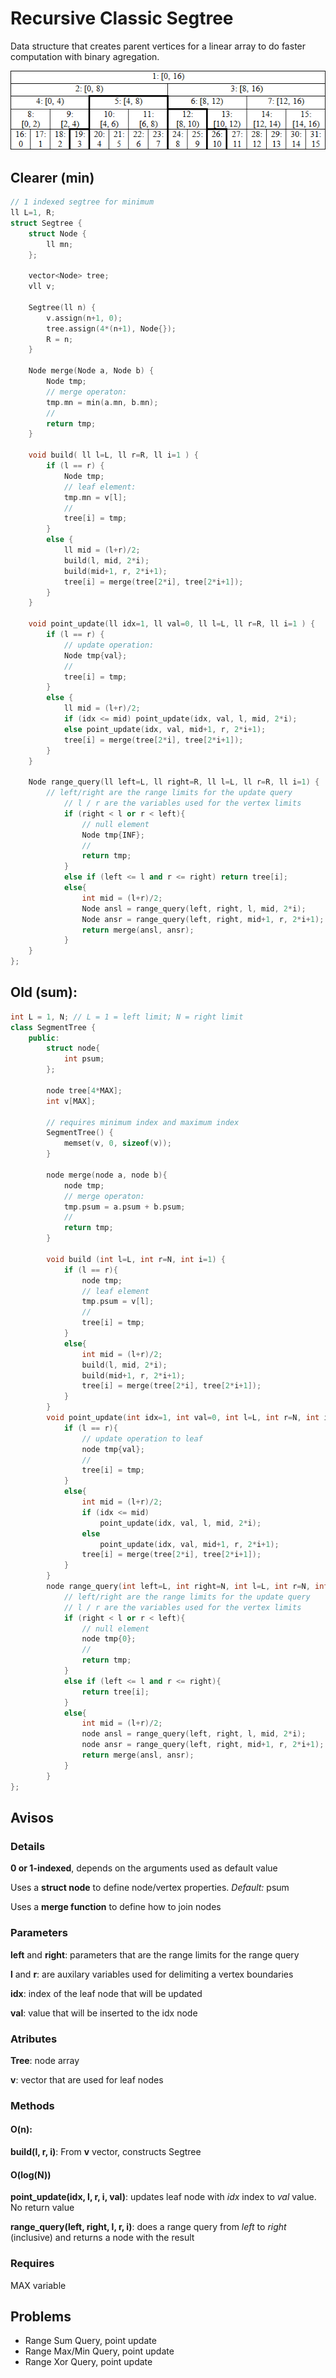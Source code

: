 # Recursive Classic Segtree

Data structure that creates parent vertices for a linear array to do faster computation with binary agregation. 

![Diagrama](../Aux-Images/segtree_diagram.png)

## Clearer (min)

```cpp
// 1 indexed segtree for minimum
ll L=1, R;
struct Segtree {
    struct Node {
        ll mn;
    };
 
    vector<Node> tree;
    vll v;
    
    Segtree(ll n) {
        v.assign(n+1, 0);
        tree.assign(4*(n+1), Node{});
        R = n;
    }
 
    Node merge(Node a, Node b) {
        Node tmp;
        // merge operaton:
        tmp.mn = min(a.mn, b.mn);
        //
        return tmp;
    }
 
    void build( ll l=L, ll r=R, ll i=1 ) {
        if (l == r) {
            Node tmp;
            // leaf element:
            tmp.mn = v[l];
            //
            tree[i] = tmp;
        }
        else {
            ll mid = (l+r)/2;
            build(l, mid, 2*i);
            build(mid+1, r, 2*i+1);
            tree[i] = merge(tree[2*i], tree[2*i+1]);
        }
    }
 
    void point_update(ll idx=1, ll val=0, ll l=L, ll r=R, ll i=1 ) {
        if (l == r) {
            // update operation:
            Node tmp{val};
            //
            tree[i] = tmp;
        }
        else {
            ll mid = (l+r)/2;
            if (idx <= mid) point_update(idx, val, l, mid, 2*i);
            else point_update(idx, val, mid+1, r, 2*i+1);
            tree[i] = merge(tree[2*i], tree[2*i+1]);
        }
    }
 
    Node range_query(ll left=L, ll right=R, ll l=L, ll r=R, ll i=1) {
        // left/right are the range limits for the update query
            // l / r are the variables used for the vertex limits
            if (right < l or r < left){
                // null element
                Node tmp{INF};
                //
                return tmp;
            }
            else if (left <= l and r <= right) return tree[i]; 
            else{
                int mid = (l+r)/2;
                Node ansl = range_query(left, right, l, mid, 2*i);
                Node ansr = range_query(left, right, mid+1, r, 2*i+1);
                return merge(ansl, ansr);
            }
    }
};
```

## Old (sum):

```cpp
int L = 1, N; // L = 1 = left limit; N = right limit
class SegmentTree {
    public:
        struct node{
            int psum;
        };

        node tree[4*MAX];
        int v[MAX];

        // requires minimum index and maximum index
        SegmentTree() {
            memset(v, 0, sizeof(v));
        }

        node merge(node a, node b){
            node tmp;
            // merge operaton:
            tmp.psum = a.psum + b.psum;
            //
            return tmp;
        }

        void build (int l=L, int r=N, int i=1) {
            if (l == r){
                node tmp;
                // leaf element
                tmp.psum = v[l];
                //
                tree[i] = tmp;
            }
            else{
                int mid = (l+r)/2;
                build(l, mid, 2*i);
                build(mid+1, r, 2*i+1);
                tree[i] = merge(tree[2*i], tree[2*i+1]);
            }
        }
        void point_update(int idx=1, int val=0, int l=L, int r=N, int i=1){
            if (l == r){
                // update operation to leaf
                node tmp{val};
                //
                tree[i] = tmp;
            }
            else{
                int mid = (l+r)/2;
                if (idx <= mid)
                    point_update(idx, val, l, mid, 2*i);
                else
                    point_update(idx, val, mid+1, r, 2*i+1);
                tree[i] = merge(tree[2*i], tree[2*i+1]);
            }
        }
        node range_query(int left=L, int right=N, int l=L, int r=N, int i=1){
            // left/right are the range limits for the update query
            // l / r are the variables used for the vertex limits
            if (right < l or r < left){
                // null element
                node tmp{0};
                //
                return tmp;
            }
            else if (left <= l and r <= right){
                return tree[i];
            }
            else{
                int mid = (l+r)/2;
                node ansl = range_query(left, right, l, mid, 2*i);
                node ansr = range_query(left, right, mid+1, r, 2*i+1);
                return merge(ansl, ansr);
            }
        }
};
```

## Avisos

### Details

**0 or 1-indexed**, depends on the arguments used as default value


Uses a **struct node** to define node/vertex properties. *Default:* psum 


Uses a **merge function** to define how to join nodes 


### Parameters

**left** and **right**: parameters that are the range limits for the range query 


**l** and **r**: are auxilary variables used for delimiting a vertex boundaries 


**idx**: index of the leaf node that will be updated 


**val**: value that will be inserted to the idx node 


### Atributes

**Tree**: node array 


**v**: vector that are used for leaf nodes 


### Methods

#### O(n):

**build(l, r, i)**: From **v** vector, constructs Segtree 

#### O(log(N))

**point_update(idx, l, r, i, val)**: updates leaf node with *idx* index to *val* value. No return value 


**range_query(left, right, l, r, i)**: does a range query from *left* to *right* (inclusive) and returns a node with the result 


### Requires
MAX variable 

## Problems

- Range Sum Query, point update
- Range Max/Min Query, point update
- Range Xor Query, point update